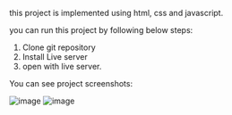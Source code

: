 
this project is implemented using html, css and javascript.

you can run this project by following below steps:

  1) Clone git repository
  2) Install Live server
  3) open with live server.

You can see project screenshots:

![image](https://github.com/user-attachments/assets/7af7bc3f-55b7-43e4-8c0a-290424a41fab)
![image](https://github.com/user-attachments/assets/7bb079a4-fb4e-4907-ba39-f236452e1ec1)


     

